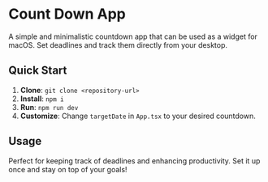 # Count Down App

A simple and minimalistic countdown app that can be used as a widget for macOS. Set deadlines and track them directly from your desktop.

## Quick Start

1. **Clone**: `git clone <repository-url>`
2. **Install**: `npm i`
3. **Run**: `npm run dev`
4. **Customize**: Change `targetDate` in `App.tsx` to your desired countdown.

## Usage

Perfect for keeping track of deadlines and enhancing productivity. Set it up once and stay on top of your goals!
